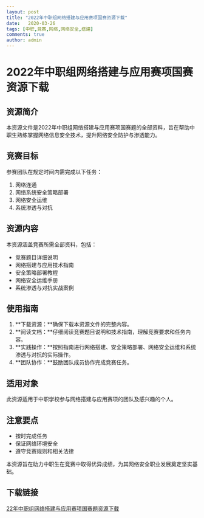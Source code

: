 ```yaml
---
layout: post
title: "2022年中职组网络搭建与应用赛项国赛资源下载"
date:   2020-03-26
tags: [中职,竞赛,网络,网络安全,搭建]
comments: true
author: admin
---
```

# 2022年中职组网络搭建与应用赛项国赛资源下载

## 资源简介

本资源文件是2022年中职组网络搭建与应用赛项国赛题的全部资料，旨在帮助中职生熟练掌握网络信息安全技术，提升网络安全防护与渗透能力。

## 竞赛目标

参赛团队在规定时间内需完成以下任务：

1. 网络连通
2. 网络系统安全策略部署
3. 网络安全运维
4. 系统渗透与对抗

## 资源内容

本资源涵盖竞赛所需全部资料，包括：

- 竞赛题目详细说明
- 网络搭建与应用技术指南
- 安全策略部署教程
- 网络安全运维手册
- 系统渗透与对抗实战案例

## 使用指南

1. **下载资源：**确保下载本资源文件的完整内容。
2. **阅读文档：**仔细阅读竞赛题目说明和技术指南，理解竞赛要求和任务内容。
3. **实践操作：**按照指南进行网络搭建、安全策略部署、网络安全运维和系统渗透与对抗的实际操作。
4. **团队协作：**鼓励团队成员协作完成竞赛任务。

## 适用对象

此资源适用于中职学校参与网络搭建与应用赛项的团队及感兴趣的个人。

## 注意要点

- 按时完成任务
- 保证网络环境安全
- 遵守竞赛规则和相关法律

本资源旨在助力中职生在竞赛中取得优异成绩，为其网络安全职业发展奠定坚实基础。

## 下载链接

[22年中职组网络搭建与应用赛项国赛题资源下载](https://pan.quark.cn/s/02cb4bb19011)